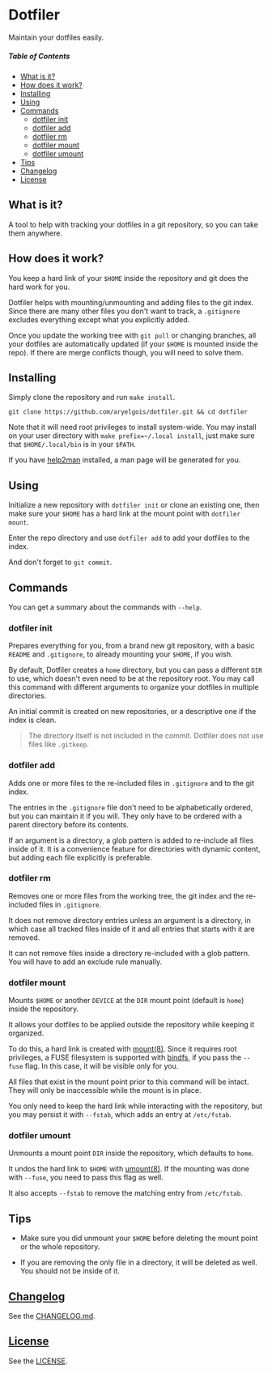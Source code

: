 # Dotfiler

Maintain your dotfiles easily.

##### Table of Contents

- [What is it?]
- [How does it work?]
- [Installing]
- [Using]
- [Commands]
  - [dotfiler init]
  - [dotfiler add]
  - [dotfiler rm]
  - [dotfiler mount]
  - [dotfiler umount]
- [Tips]
- [Changelog]
- [License]


## What is it?

A tool to help with tracking your dotfiles
in a git repository,
so you can take them anywhere.


## How does it work?

You keep a hard link of your `$HOME`
inside the repository
and git does the hard work for you.

Dotfiler helps with mounting/unmounting
and adding files to the git index.
Since there are many other files
you don't want to track,
a `.gitignore` excludes everything
except what you explicitly added.

Once you update the working tree
with `git pull` or changing branches,
all your dotfiles are automatically updated
(if your `$HOME` is mounted inside the repo).
If there are merge conflicts though,
you will need to solve them.


## Installing

Simply clone the repository and run `make install`.

    git clone https://github.com/aryelgois/dotfiler.git && cd dotfiler

Note that
it will need root privileges
to install system-wide.
You may install on your user directory
with `make prefix=~/.local install`,
just make sure that
`$HOME/.local/bin` is in your `$PATH`.

If you have [help2man] installed,
a man page will be generated for you.


## Using

Initialize a new repository with `dotfiler init`
or clone an existing one,
then make sure your `$HOME` has a hard link
at the mount point
with `dotfiler mount`.

Enter the repo directory
and use `dotfiler add` to add your dotfiles
to the index.

And don't forget to `git commit`.


## Commands

You can get a summary
about the commands
with `--help`.

### dotfiler init

Prepares everything for you,
from a brand new git repository,
with a basic `README` and `.gitignore`,
to already mounting your `$HOME`,
if you wish.

By default,
Dotfiler creates a `home` directory,
but you can pass a different `DIR` to use,
which doesn't even need to be at the repository root.
You may call this command
with different arguments
to organize your dotfiles
in multiple directories.

An initial commit is created
on new repositories,
or a descriptive one
if the index is clean.

> The directory itself
> is not included in the commit.
> Dotfiler does not use files like `.gitkeep`.

### dotfiler add

Adds one or more files
to the re-included files in `.gitignore`
and to the git index.

The entries in the `.gitignore` file
don't need to be alphabetically ordered,
but you can maintain it if you will.
They only have to be ordered with
a parent directory before its contents.

If an argument is a directory,
a glob pattern is added
to re-include all files
inside of it.
It is a convenience feature
for directories with dynamic content,
but adding each file explicitly
is preferable.

### dotfiler rm

Removes one or more files
from the working tree,
the git index
and the re-included files in `.gitignore`.

It does not remove directory entries
unless an argument is a directory,
in which case
all tracked files inside of it
and all entries that starts with it
are removed.

It can not remove files
inside a directory re-included with a glob pattern.
You will have to
add an exclude rule manually.

### dotfiler mount

Mounts `$HOME`
or another `DEVICE`
at the `DIR` mount point
(default is `home`)
inside the repository.

It allows your dotfiles
to be applied
outside the repository
while keeping it organized.

To do this,
a hard link is created
with [mount(8)].
Since it requires root privileges,
a FUSE filesystem is supported
with [bindfs],
if you pass
the `--fuse` flag.
In this case,
it will be visible
only for you.

All files that exist in the mount point
prior to this command
will be intact.
They will only be inaccessible
while the mount is in place.

You only need to keep the hard link
while interacting with the repository,
but you may persist it
with `--fstab`,
which adds an entry at `/etc/fstab`.

### dotfiler umount

Unmounts a mount point `DIR`
inside the repository,
which defaults to `home`.

It undos the hard link to `$HOME`
with [umount(8)].
If the mounting was done with `--fuse`,
you need to pass this flag as well.

It also accepts `--fstab`
to remove the matching entry
from `/etc/fstab`.


## Tips

- Make sure you did unmount your `$HOME`
  before deleting the mount point
  or the whole repository.

- If you are removing
  the only file in a directory,
  it will be deleted as well.
  You should not be inside of it.


## [Changelog]

See the [CHANGELOG.md][changelog].


## [License]

See the [LICENSE].


[what is it?]: #what-is-it
[how does it work?]: #how-does-it-work
[installing]: #installing
[using]: #using
[commands]: #commands
[dotfiler init]: #dotfiler-init
[dotfiler add]: #dotfiler-add
[dotfiler rm]: #dotfiler-rm
[dotfiler mount]: #dotfiler-mount
[dotfiler umount]: #dotfiler-umount
[tips]: #tips

[changelog]: CHANGELOG.md
[license]: LICENSE

[bindfs]: https://bindfs.org
[help2man]: https://www.gnu.org/software/help2man

[mount(8)]: https://linux.die.net/man/8/mount
[umount(8)]: https://linux.die.net/man/8/umount
